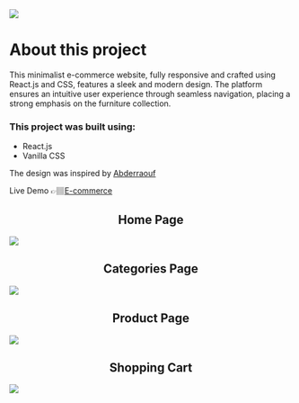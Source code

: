 

<img align="center" src="https://github.com/mhserrano/e-commerce/assets/136998214/8d62df1d-739a-448f-9b53-d52d43af96be"/>


<h1>About this project</h1> 
<p>This minimalist e-commerce website, fully responsive and crafted using React.js and CSS, features a sleek and modern design. The platform ensures an intuitive user experience through seamless navigation, placing a strong emphasis on the furniture collection.</p>

<h3>This project was built using:</h3>
 
<ul>
  <li>React.js</li>
  <li>Vanilla CSS</li>
</ul> 

<p>
  The design was inspired by <a href="https://github.com/Abderraouf-Rahmani" target="_blank">Abderraouf</a>
</p>

<p>
  Live Demo 👉🏽<a href="https://sleekhaven.netlify.app/">E-commerce</a>
</p> 



<h2 align="center">Home Page</h2>
<img src="https://github.com/mhserrano/e-commerce/assets/136998214/ae5ef889-02e8-4139-a40a-64d2b47682aa"/>

<h2 align="center">Categories Page</h2>
<img src="https://github.com/mhserrano/e-commerce/assets/136998214/62da7c4a-f75a-4c1a-a01e-3f7e0cf8f504"/>

<h2 align="center">Product Page</h2>
<img src="https://github.com/mhserrano/e-commerce/assets/136998214/f6b1e8bc-2e54-4660-a669-82484dce393c"/>

<h2 align="center">Shopping Cart</h2>
<img src="https://github.com/mhserrano/e-commerce/assets/136998214/56a364e8-b659-4e65-8fe9-7842f04b2508"/>
